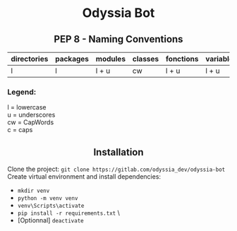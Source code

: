 <div align="center">

# Odyssia Bot

## PEP 8 - Naming Conventions

</div>

| directories | packages  | modules  | classes | fonctions | variables | constants |
| ------ | ------ | ------ | ------ | ------ | ------ | ------ |
| l | l | l + u | cw | l + u | l + u | c + u |

### Legend:

l = lowercase \
u = underscores \
cw = CapWords \
c = caps

<div align="center">

## Installation

</div>

Clone the project: ```git clone https://gitlab.com/odyssia_dev/odyssia-bot``` \
Create virtual environment and install dependencies:

- ```mkdir venv```
- ```python -m venv venv```
- ```venv\Scripts\activate```
- ```pip install -r requirements.txt``` \
- [Optionnal] ```deactivate```
